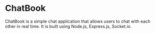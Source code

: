# ChatBook
ChatBook is a simple chat application that allows users to chat with each other in real time. It is built using Node.js, Express.js, Socket.io.

